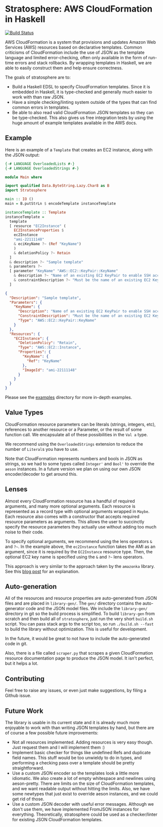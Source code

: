 # Stratosphere: AWS CloudFormation in Haskell

[![Build Status](https://travis-ci.org/frontrowed/stratosphere.svg?branch=master)](https://travis-ci.org/frontrowed/stratosphere)

AWS CloudFormation is a system that provisions and updates Amazon Web Services
(AWS) resources based on declarative templates. Common criticisms of
CloudFormation include the use of JSON as the template language and limited
error-checking, often only available in the form of run-time errors and stack
rollbacks. By wrapping templates in Haskell, we are able to easily construct
them and help ensure correctness.

The goals of stratosphere are to:
* Build a Haskell EDSL to specify CloudFormation templates. Since it is
  embedded in Haskell, it is type-checked and generally much easier to work
  with than raw JSON.
* Have a simple checking/linting system outside of the types that can find
  common errors in templates.
* Be able to also read valid CloudFormation JSON templates so they can be
  type-checked. This also gives us free integration tests by using the huge
  amount of example templates available in the AWS docs.

## Example

Here is an example of a `Template` that creates an EC2 instance, along with the
JSON output:

```haskell
{-# LANGUAGE OverloadedLists #-}
{-# LANGUAGE OverloadedStrings #-}

module Main where

import qualified Data.ByteString.Lazy.Char8 as B
import Stratosphere

main :: IO ()
main = B.putStrLn $ encodeTemplate instanceTemplate

instanceTemplate :: Template
instanceTemplate =
  template
  [ resource "EC2Instance" (
    EC2InstanceProperties $
    ec2Instance
    "ami-22111148"
    & eciKeyName ?~ (Ref "KeyName")
    )
    & deletionPolicy ?~ Retain
  ]
  & description ?~ "Sample template"
  & parameters ?~
  [ parameter "KeyName" "AWS::EC2::KeyPair::KeyName"
    & description ?~ "Name of an existing EC2 KeyPair to enable SSH access to the instance"
    & constraintDescription ?~ "Must be the name of an existing EC2 KeyPair."
  ]
```

```json
{
  "Description": "Sample template",
  "Parameters": {
    "KeyName": {
      "Description": "Name of an existing EC2 KeyPair to enable SSH access to the instance",
      "ConstraintDescription": "Must be the name of an existing EC2 KeyPair.",
      "Type": "AWS::EC2::KeyPair::KeyName"
    }
  },
  "Resources": {
    "EC2Instance": {
      "DeletionPolicy": "Retain",
      "Type": "AWS::EC2::Instance",
      "Properties": {
        "KeyName": {
          "Ref": "KeyName"
        },
        "ImageId": "ami-22111148"
      }
    }
  }
}
```

Please see the [examples](examples/) directory for more in-depth examples.

## Value Types

CloudFormation resource parameters can be literals (strings, integers, etc),
references to another resource or a Parameter, or the result of some function
call. We encapsulate all of these possibilities in the `Val a` type.

We recommend using the `OverloadedStrings` extension to reduce the number of
`Literal`s you have to use.

Note that CloudFormation represents numbers and bools in JSON as strings, so we
had to some types called `Integer'` and `Bool'` to override the `aeson`
instances. In a future version we plan on using our own JSON encoder/decoder to
get around this.

## Lenses

Almost every CloudFormation resource has a handful of required arguments, and
many more optional arguments. Each resource is represented as a record type
with optional arguments wrapped in `Maybe`. Each resource also comes with a
constructor that accepts required resource parameters as arguments. This allows
the user to succinctly specify the resource parameters they actually use
without adding too much noise to their code.

To specify optional arguments, we recommend using the lens operators `&` and
`?~`. In the example above, the `ec2Instance` function takes the AMI as an
argument, since it is required by the `EC2Instance` resource type. Then, the
optional EC2 key name is specified using the `&` and `?~` lens operators.

This approach is very similar to the approach taken by the `amazonka` library.
See this
[blog post](http://brendanhay.nz/amazonka-comprehensive-haskell-aws-client#smart-constructors)
for an explanation.

## Auto-generation

All of the resources and resource properties are auto-generated from JSON files
and are placed in `library-gen/`. The `gen/` directory contains the
auto-generator code and the JSON model files. We include the `library-gen/`
directory in git so the build process is simplified. To build `library-gen`
from scratch and then build all of `stratosphere`, just run the very short
`build.sh` script. You can pass stack args to the script too, so run
`./build.sh --fast` to build the library without optimization. This is useful
for development.

In the future, it would be great to not have to include the auto-generated code
in git.

Also, there is a file called `scraper.py` that scrapes a given CloudFormation
resource documentation page to produce the JSON model. It isn't perfect, but it
helps a lot.

## Contributing

Feel free to raise any issues, or even just make suggestions, by filing a
Github issue.

## Future Work

The library is usable in its current state and it is already much more
enjoyable to work with than writing JSON templates by hand, but there are of
course a few possible future improvements:

* Not all resources implemented. Adding resources is very easy though. Just
  request them and I will implement them :)
* Implement basic checker for things like undefined Refs and duplicate field
  names. This stuff would be too unwieldy to do in types, and performing a
  checking pass over a template should be pretty straightforward.
* Use a custom JSON encoder so the templates look a little more idiomatic. We
  also create a lot of empty whitespace and newlines using aeson-pretty. There
  are limits on the size of CloudFormation templates, and we want readable
  output without hitting the limits. Also, we have some newtypes that just
  exist to override aeson instances, and we could get rid of those.
* Use a custom JSON decoder with useful error messages. Although we don't use
  them, we have implemented FromJSON instances for everything. Theoretically,
  stratosphere could be used as a checker/linter for existing JSON
  CloudFormation templates.
